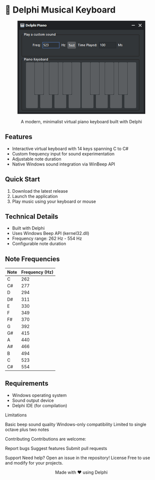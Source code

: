 # 🎹 Delphi Musical Keyboard

<div align="center">
  
![Preview](preview.png)

A modern, minimalist virtual piano keyboard built with Delphi

</div>

## Features

* Interactive virtual keyboard with 14 keys spanning C to C#
* Custom frequency input for sound experimentation
* Adjustable note duration
* Native Windows sound integration via WinBeep API

## Quick Start

1. Download the latest release
2. Launch the application
3. Play music using your keyboard or mouse

## Technical Details

* Built with Delphi
* Uses Windows Beep API (kernel32.dll)
* Frequency range: 262 Hz - 554 Hz
* Configurable note duration

## Note Frequencies

| Note | Frequency (Hz) |
|------|---------------|
| C    | 262          |
| C#   | 277          |
| D    | 294          |
| D#   | 311          |
| E    | 330          |
| F    | 349          |
| F#   | 370          |
| G    | 392          |
| G#   | 415          |
| A    | 440          |
| A#   | 466          |
| B    | 494          |
| C    | 523          |
| C#   | 554          |

## Requirements

* Windows operating system
* Sound output device
* Delphi IDE (for compilation)

Limitations

Basic beep sound quality
Windows-only compatibility
Limited to single octave plus two notes

Contributing
Contributions are welcome:

Report bugs
Suggest features
Submit pull requests

Support
Need help? Open an issue in the repository!
License
Free to use and modify for your projects.

<div align="center">
Made with ❤️ using Delphi
</div>
